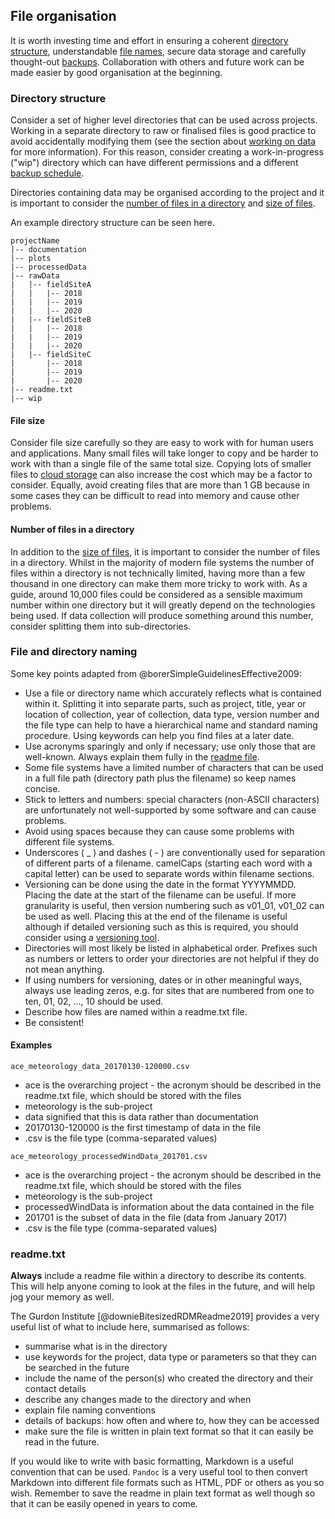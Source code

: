
## File organisation

It is worth investing time and effort in ensuring a coherent [directory structure](#directory-structure), understandable [file names](#file-naming), secure data storage and carefully thought-out [backups](#data-backup). Collaboration with others and future work can be made easier by good organisation at the beginning.

### Directory structure

Consider a set of higher level directories that can be used across projects. Working in a separate directory to raw or finalised files is good practice to avoid accidentally modifying them (see the section about [working on data](#working-on-your-data) for more information). For this reason, consider creating a work-in-progress ("wip") directory which can have different permissions and a different [backup schedule](#data-backup). 

Directories containing data may be organised according to the project and it is important to consider the [number of files in a directory](#number-of-files-in-a-directory) and [size of files](#file-size).

An example directory structure can be seen here.

~~~
projectName
|-- documentation
|-- plots
|-- processedData
|-- rawData
|   |-- fieldSiteA
|   |   |-- 2018
|   |   |-- 2019
|   |   |-- 2020
|   |-- fieldSiteB
|   |   |-- 2018
|   |   |-- 2019
|   |   |-- 2020
|   |-- fieldSiteC
|       |-- 2018
|       |-- 2019
|       |-- 2020
|-- readme.txt
|-- wip
~~~ 

#### File size

Consider file size carefully so they are easy to work with for human users and applications. Many small files will take longer to copy and be harder to work with than a single file of the same total size. Copying lots of smaller files to [cloud storage](#cloud-storage) can also increase the cost which may be a factor to consider. Equally, avoid creating files that are more than 1 GB because in some cases they can be difficult to read into memory and cause other problems. 

#### Number of files in a directory

In addition to the [size of files](#file-size), it is important to consider the number of files in a directory. Whilst in the majority of modern file systems the number of files within a directory is not technically limited, having more than a few thousand in one directory can make them more tricky to work with. As a guide, around 10,000 files could be considered as a sensible maximum number within one directory but it will greatly depend on the technologies being used. If data collection will produce something around this number, consider splitting them into sub-directories. 

### File and directory naming

Some key points adapted from @borerSimpleGuidelinesEffective2009:

* Use a file or directory name which accurately reflects what is contained within it. Splitting it into separate parts, such as project, title, year or location of collection, year of collection, data type, version number and the file type can help to have a hierarchical name and standard naming procedure. Using keywords can help you find files at a later date.
* Use acronyms sparingly and only if necessary; use only those that are well-known. Always explain them fully in the [readme file](#readme.txt).
* Some file systems have a limited number of characters that can be used in a full file path (directory path plus the filename) so keep names concise.
* Stick to letters and numbers: special characters (non-ASCII characters) are unfortunately not well-supported by some software and can cause problems.
* Avoid using spaces because they can cause some problems with different file systems.
* Underscores ( _ ) and dashes ( - ) are conventionally used for separation of different parts of a filename. camelCaps (starting each word with a capital letter) can be used to separate words within filename sections. 
* Versioning can be done using the date in the format YYYYMMDD. Placing the date at the start of the filename can be useful. If more granularity is useful, then version numbering such as v01_01, v01_02 can be used as well. Placing this at the end of the filename is useful although if detailed versioning such as this is required, you should consider using a [versioning tool](#versions-of-files).
* Directories will most likely be listed in alphabetical order. Prefixes such as numbers or letters to order your directories are not helpful if they do not mean anything. 
* If using numbers for versioning, dates or in other meaningful ways, always use leading zeros, e.g. for sites that are numbered from one to ten, 01, 02, ..., 10 should be used. 
* Describe how files are named within a readme.txt file.
* Be consistent!

#### Examples

~~~~
ace_meteorology_data_20170130-120000.csv
~~~~	

* ace is the overarching project - the acronym should be described in the readme.txt file, which should be stored with the files
* meteorology is the sub-project
* data signified that this is data rather than documentation
* 20170130-120000 is the first timestamp of data in the file
* .csv is the file type (comma-separated values)	

~~~~
ace_meteorology_processedWindData_201701.csv
~~~~

* ace is the overarching project - the acronym should be described in the readme.txt file, which should be stored with the files
* meteorology is the sub-project
* processedWindData is information about the data contained in the file
* 201701 is the subset of data in the file (data from January 2017)
* .csv is the file type (comma-separated values)

### readme.txt

**Always** include a readme file within a directory to describe its contents. This will help anyone coming to look at the files in the future, and will help jog your memory as well. 

The Gurdon Institute [@downieBitesizedRDMReadme2019] provides a very useful list of what to include here, summarised as follows:

* summarise what is in the directory
* use keywords for the project, data type or parameters so that they can be searched in the future
* include the name of the person(s) who created the directory and their contact details
* describe any changes made to the directory and when
* explain file naming conventions
* details of backups: how often and where to, how they can be accessed
* make sure the file is written in plain text format so that it can easily be read in the future.

If you would like to write with basic formatting, Markdown is a useful convention that can be used. ``Pandoc`` is a very useful tool to then convert Markdown into different file formats such as HTML, PDF or others as you so wish. Remember to save the readme in plain text format as well though so that it can be easily opened in years to come.

